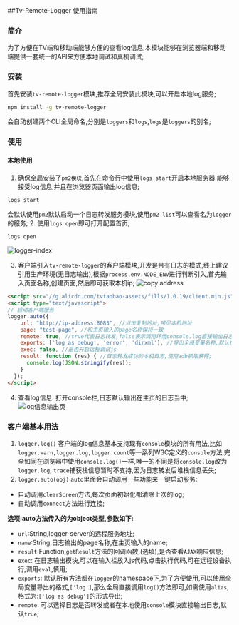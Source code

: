 ##Tv-Remote-Logger 使用指南
### 简介
为了方便在TV端和移动端能够方便的查看log信息,本模块能够在浏览器端和移动端提供一套统一的API来方便本地调试和真机调试;
### 安装
首先安装`tv-remote-logger`模块,推荐全局安装此模块,可以开启本地log服务;
```bash
npm install -g tv-remote-logger
```
会自动创建两个CLI全局命名,分别是`loggers`和`logs`,`logs`是`loggers`的别名;

### 使用
#### 本地使用
1. 确保全局安装了`pm2模块`,首先在命令行中使用`logs start`开启本地服务器,能够接受log信息,并且在浏览器页面输出log信息;
```bash
logs start
```
会默认使用`pm2`默认启动一个日志转发服务模块,使用`pm2 list`可以查看名为`logger`的服务;
2. 使用`logs open`即可打开配置首页;
```bash
logs open
```
![logger-index](https://img.alicdn.com/tfs/TB19qd4whGYBuNjy0FnXXX5lpXa-1168-541.png)

3. 客户端引入`tv-remote-logger`的客户端模块,开发是带有日志的模式,线上建议引用生产环境(无日志输出),根据`process.env.NODE_ENV`进行判断引入,首先输入页面名称,创建页面,然后即可获取本机ip;
![copy address](https://img.alicdn.com/tfs/TB1aQMEv3mTBuNjy1XbXXaMrVXa-1870-381.png)
```html
<script src="//g.alicdn.com/tvtaobao-assets/fills/1.0.19/client.min.js"></script>
<script type="text/javascript">
// 启动客户端服务
logger.auto({
    url: "http://ip-address:8083", //点击复制地址,拷贝本机地址
    page: "test-page", //和主页输入的page名称保持一致
    remote: true, //true代表日志转发,false表示调用环境console.log直接输出日志
    exports: ['log as debug', 'error', 'dirxml'], //导出全局变量名称,默认在logger命名空间下
    exec: false, //是否开启远程调试js
    result: function (res) { //日志转发成功的本机日志,使用adb抓取获得;
      console.log(JSON.stringify(res));
    }
  });
</script>
```
4. 查看log信息: 打开console栏,日志默认输出在主页的日志当中;
![log信息输出页](https://img.alicdn.com/tfs/TB1jihgwbGYBuNjy0FoXXciBFXa-1870-958.png)

### 客户端基本用法
1. `logger.log()`
  客户端的log信息基本支持现有`console`模块的所有用法,比如`logger.warn,logger.log,logger.count`等一系列W3C定义的`console`方法,完全如同在浏览器中使用`console.log()`一样,唯一的不同是将`console.log`改为`logger.log`, `trace`捕获栈信息暂时不支持,因为日志转发后堆栈信息丢失;
8. `logger.auto(obj)`
`auto`里面会自动调用一些功能来一键启动服务:
- 自动调用`clearScreen`方法,每次页面初始化都清除上次的log;
- 自动调用`connect`方法进行连接;

**选项:auto方法传入的为object类型,参数如下:**

- `url`:String,logger-server的远程服务地址;
- `name`:String,日志输出的page名称,在主页输入的name;
- `result`:Function,`getResult`方法的回调函数,(选填),是否查看`AJAX`响应信息;
- `exec`: 在日志输出模块,可以在输入栏放入js代码,点击执行代码,可在远程设备执行,调用`eval`,慎用;
- `exports`: 默认所有方法都在`logger`的namespace下,为了方便使用,可以使用全局变量导出的格式,`['log']`,那么全局直接调用`log()`方法即可,如需使用`alias`,格式为:`['log as debug']`的形式导出;
- `remote`: 可以选择日志是否转发或者在本地使用`console`模块直接输出日志,默认`true`;
